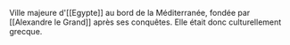 Ville majeure d'[[Egypte]] au bord de la Méditerranée, fondée par [[Alexandre le Grand]] après ses conquêtes. Elle était donc culturellement grecque.